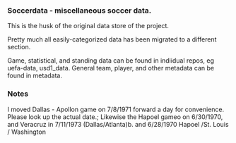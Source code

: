 ### Soccerdata - miscellaneous soccer data.

This is the husk of the original data store of the project.

Pretty much all easily-categorized data has been migrated to a different section.

Game, statistical, and standing data can be found in indiidual repos, eg uefa-data, usd1_data.
General team, player, and other metadata can be found in metadata.



### Notes

I moved Dallas - Apollon game on 7/8/1971 forward a day for convenience. Please look up the actual date.; Likewise the Hapoel gameo on 6/30/1970, and Veracruz in 7/11/1973 (Dallas/Atlanta)b. and 6/28/1970 Hapoel /St. Louis / Washington

